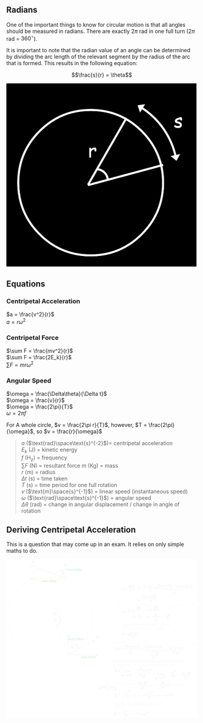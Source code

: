## Radians
One of the important things to know for circular motion is that all angles should be measured in radians. There are exactly $2\pi$ rad in one full turn ($2\pi$ rad = $360^\circ$).

It is important to note that the radian value of an angle can be determined by dividing the arc length of the relevant segment by the radius of the arc that is formed. This results in the following equation:

$$\frac{s}{r} = \theta$$

![Diagram](./Images/ArcLengthRadus.png)

## Equations

### Centripetal Acceleration
$a = \frac{v^2}{r}$  
$a = r\omega^2$  

### Centripetal Force
$\sum F = \frac{mv^2}{r}$   
$\sum F = \frac{2E_k}{r}$  
$\sum F = mr\omega^2$

### Angular Speed
$\omega = \frac{\Delta\theta}{\Delta t}$  
$\omega = \frac{v}{r}$  
$\omega = \frac{2\pi}{T}$   
$\omega = 2\pi f$

For A whole circle, $v = \frac{2\pi r}{T}$, however, $T = \frac{2\pi}{\omega}$, so $v = \frac{r}{\omega}$

> $a$ ($\text{rad}\space\text{s}^{-2}$)= centripetal acceleration  
> $E_k$ ($\text{J}$) = kinetic energy  
> $f$ ($\text{H}_\text{z}$) = frequency  
> $\sum F$ ($\text{N}$) = resultant force
> $m$ ($\text{Kg}$) = mass  
> $r$ ($\text{m}$) = radius  
> $\Delta t$ ($\text{s}$) = time taken  
> $T$ ($\text{s}$) = time period for one full rotation    
> $v$ ($\text{m}\space{s}^{-1}$) = linear speed (instantaneous speed)  
> $\omega$ ($\text{rad}\space\text{s}^{-1}$) = angular speed  
> $\Delta\theta$ ($\text{rad}$) = change in angular displacement / change in angle of rotation


## Deriving Centripetal Acceleration
This is a question that may come up in an exam. It relies on only simple maths to do.

![Derivation](./Images/centripetal_acceleration_derivation_dark.svg)